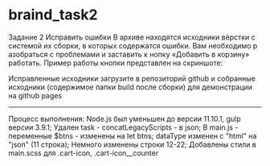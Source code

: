 # braind_task2

Задание 2 Исправить ошибки
В архиве находятся исходники вёрстки с системой их сборки, в которых содержатся ошибки.
Вам необходимо р азобраться с проблемами и заставить к нопку «Добавить в корзину» работать. Пример работы кнопки представлен на скриншоте:

Исправленные исходники загрузите в репозиторий github и собранные исходники (содержимое папки build после сборки) для демонстрации на github pages

__________________________________________________

Процесс выполнения:
Node.js был уменьшен до версии 11.10.1, gulp версии 3.9.1;
Удален task - concatLegacyScripts - в json;
В main.js - переменные $btns - изменены на let btns;
dataType изменен с "html" на "json" (11 строка);
Немного изменены строки 12-22;
Добавлены стили в main.scss для .cart-icon, .cart-icon__counter
